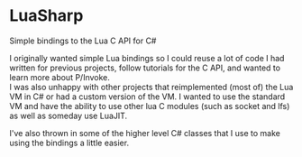 # LuaSharp
Simple bindings to the Lua C API for C#

I originally wanted simple Lua bindings so I could reuse a lot of code I had written for previous projects, follow tutorials for the C API, and wanted to learn more about P/Invoke.  
I was also unhappy with other projects that reimplemented (most of) the Lua VM in C# or had a custom version of the VM.  I wanted to use the standard VM and have the ability to use other lua C modules (such as socket and lfs) as well as someday use LuaJIT.

I've also thrown in some of the higher level C# classes that I use to make using the bindings a little easier.